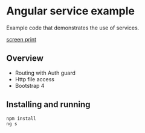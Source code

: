 # Angular service example

Example code that demonstrates the use of services.

[screen print](https://github.com/avansinformatica/angular-ivt2-examples/blob/master/angular/angular-services/doc/angular-services.png)

## Overview 
- Routing with Auth guard
- Http file access
- Bootstrap 4

## Installing and running
```
npm install
ng s
```
